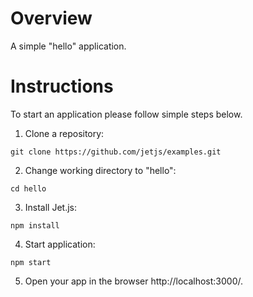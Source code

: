 # Overview
A simple "hello" application.

# Instructions
To start an application please follow simple steps below.

1. Clone a repository:
```
git clone https://github.com/jetjs/examples.git
```

2. Change working directory to "hello":
```
cd hello
```

3. Install Jet.js:
```
npm install
```

4. Start application:
```
npm start
```

5. Open your app in the browser http://localhost:3000/.
